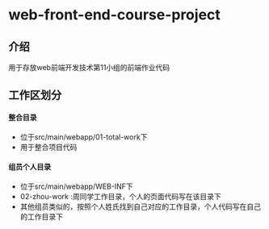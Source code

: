 # web-front-end-course-project

## 介绍
用于存放web前端开发技术第11小组的前端作业代码

## 工作区划分
#### 整合目录
- 位于src/main/webapp/01-total-work下
- 用于整合项目代码
#### 组员个人目录
- 位于src/main/webapp/WEB-INF下
- 02-zhou-work :周同学工作目录，个人的页面代码写在该目录下
- 其他组员类似的，按照个人姓氏找到自己对应的工作目录，个人代码写在自己的工作目录下
